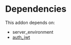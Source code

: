 # Dependencies

This addon depends on:

- server_environment
- [auth_jwt](https://github.com/bringout/oca-server-auth)
